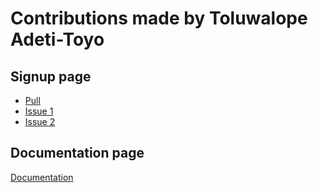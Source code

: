 # Contributions made by Toluwalope Adeti-Toyo
## Signup page
- [Pull ](https://github.com/zuri-training/auth-wiki-team7/pull/56)
- [Issue 1](https://github.com/zuri-training/auth-wiki-team7/issues/51)
- [Issue 2](https://github.com/zuri-training/auth-wiki-team7/issues/58)

## Documentation page
[Documentation](https://github.com/zuri-training/auth-wiki-team7/pull/86#event-7141990174)
